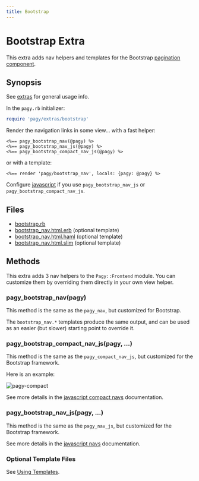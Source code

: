 ```yaml
---
title: Bootstrap
---
```

# Bootstrap Extra

This extra adds nav helpers and templates for the Bootstrap [pagination component](https://getbootstrap.com/docs/4.1/components/pagination).

## Synopsis

See [extras](../extras.md) for general usage info.

In the `pagy.rb` initializer:

```ruby
require 'pagy/extras/bootstrap'
```

Render the navigation links in some view...
with a fast helper:

```erb
<%== pagy_bootstrap_nav(@pagy) %>
<%== pagy_bootstrap_nav_js(@pagy) %>
<%== pagy_bootstrap_compact_nav_js(@pagy) %>
```

or with a template:

```erb
<%== render 'pagy/bootstrap_nav', locals: {pagy: @pagy} %>
```

Configure [javascript](../extras.md#javascript) if you use `pagy_bootstrap_nav_js` or `pagy_bootstrap_compact_nav_js`.

## Files

- [bootstrap.rb](https://github.com/ddnexus/pagy/blob/master/lib/pagy/extras/bootstrap.rb)
- [bootstrap_nav.html.erb](https://github.com/ddnexus/pagy/blob/master/lib/templates/bootstrap_nav.html.erb) (optional template)
- [bootstrap_nav.html.haml](https://github.com/ddnexus/pagy/blob/master/lib/templates/bootstrap_nav.html.haml) (optional template)
- [bootstrap_nav.html.slim](https://github.com/ddnexus/pagy/blob/master/lib/templates/bootstrap_nav.html.slim) (optional template)

## Methods

This extra adds 3 nav helpers to the `Pagy::Frontend` module. You can customize them by overriding them directly in your own view helper.

### pagy_bootstrap_nav(pagy)

This method is the same as the `pagy_nav`, but customized for Bootstrap.

The `bootstrap_nav.*` templates produce the same output, and can be used as an easier (but slower) starting point to override it.

### pagy_bootstrap_compact_nav_js(pagy, ...)

This method is the same as the `pagy_compact_nav_js`, but customized for the Bootstrap framework.

Here is an example:

![pagy-compact](../assets/images/pagy-compact-g.png)

See more details in the [javascript compact navs](navs.md#javascript-compact-navs) documentation.

### pagy_bootstrap_nav_js(pagy, ...)

This method is the same as the `pagy_nav_js`, but customized for the Bootstrap framework.

See more details in the [javascript navs](navs.md#javascript-navs) documentation.

### Optional Template Files

See [Using Templates](../how-to.md#using-templates).
